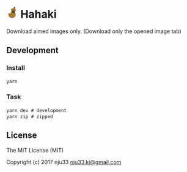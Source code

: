 <h1><img src="https://github.com/nju33/chrome-hahaki/blob/master/app/icon/icon_38.png?raw=true" width="30">&nbsp;Hahaki</h1>

Download aimed images only. (Download only the opened image tab)

## Development

### Install

```bash
yarn
```

###  Task

```basg
yarn dev # development
yarn zip # zipped
```

## License

The MIT License (MIT)

Copyright (c) 2017 nju33 <nju33.ki@gmail.com>

